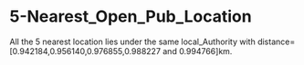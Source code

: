 # 5-Nearest_Open_Pub_Location
All the 5 nearest location lies under the same local_Authority with distance=[0.942184,0.956140,0.976855,0.988227 and 0.994766]km.
